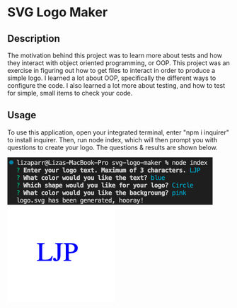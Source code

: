 # SVG Logo Maker

## Description

The motivation behind this project was to learn more about tests and how they interact with object oriented programming, or OOP. This project was an exercise in figuring out how to get files to interact in order to produce a simple logo. I learned a lot about OOP, specifically the different ways to configure the code. I also learned a lot more about testing, and how to test for simple, small items to check your code. 

## Usage

To use this application, open your integrated terminal, enter "npm i inquirer" to install inquirer. Then, run node index, which will then prompt you with questions to create your logo. The questions & results are shown below.

![logo questions](./logo-questions.png)
![sample logo](./sample-logo.png)

